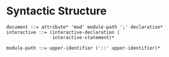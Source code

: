 # Syntactic Structure

```ebnf
document ::= attribute* 'mod' module-path ';' declaration*
interactive ::= (interactive-declaration |
                 interactive-statement)*
```

```ebnf
module-path ::= upper-identifier ('::' upper-identifier)*
```

